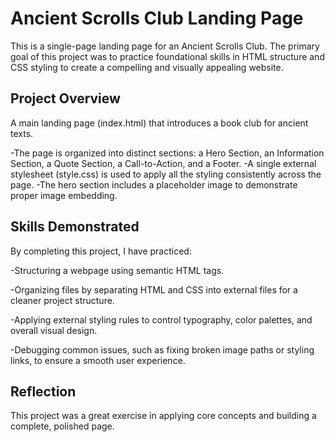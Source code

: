 # Ancient Scrolls Club Landing Page

This is a single-page landing page for an Ancient Scrolls Club. The primary goal of this project was to practice foundational skills in HTML structure and CSS styling to create a compelling and visually appealing website.

## Project Overview

A main landing page (index.html) that introduces a book club for ancient texts.

-The page is organized into distinct sections: a Hero Section, an Information Section, a Quote Section, a Call-to-Action, and a Footer.
-A single external stylesheet (style.css) is used to apply all the styling consistently across the page.
-The hero section includes a placeholder image to demonstrate proper image embedding.

## Skills Demonstrated

By completing this project, I have practiced:

-Structuring a webpage using semantic HTML tags.

-Organizing files by separating HTML and CSS into external files for a cleaner project structure.

-Applying external styling rules to control typography, color palettes, and overall visual design.

-Debugging common issues, such as fixing broken image paths or styling links, to ensure a smooth user experience.

## Reflection

This project was a great exercise in applying core concepts and building a complete, polished page.